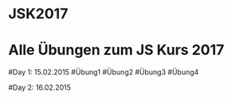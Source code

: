 # JSK2017
# Alle Übungen zum JS Kurs 2017

#Day 1: 15.02.2015
#Übung1
#Übung2
#Übung3
#Übung4

#Day 2: 16.02.2015
#
#
#
#
